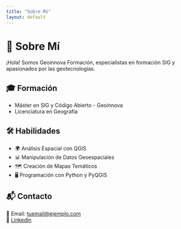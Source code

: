 ```yaml
---
title: "Sobre Mí"
layout: default
---
```

# 👋 Sobre Mí

¡Hola! Somos Geoinnova Formación, especialistas en formación SIG y apasionados por las geotecnologías.

## 🎓 Formación
- Máster en SIG y Código Abierto - Geoinnova
- Licenciatura en Geografía

## 🛠️ Habilidades
- 🌍 Análisis Espacial con QGIS
- 📊 Manipulación de Datos Geoespaciales
- 🗺️ Creación de Mapas Temáticos
- 🖥️ Programación con Python y PyQGIS

## 📬 Contacto
📧 Email: tuemail@ejemplo.com  
🔗 [LinkedIn](https://linkedin.com/in/tuusuario)
